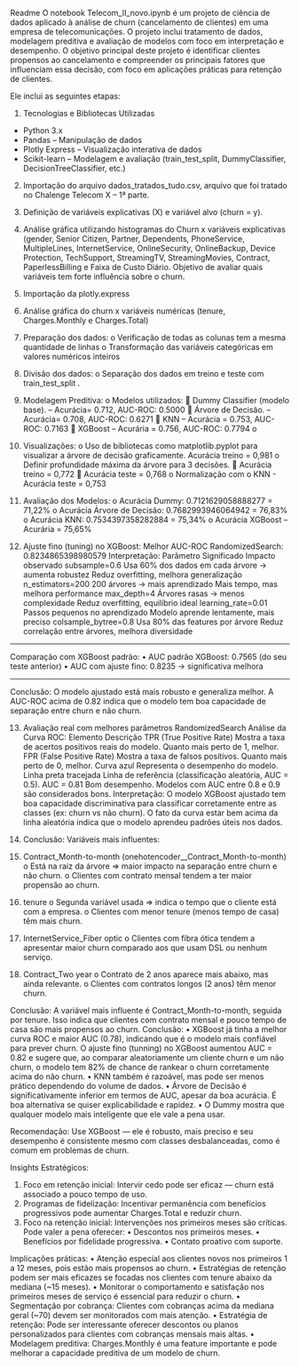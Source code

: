 Readme
O notebook Telecom_II_novo.ipynb é um projeto de ciência de dados aplicado à análise de churn (cancelamento de clientes) em uma empresa de telecomunicações. O projeto inclui tratamento de dados, modelagem preditiva e avaliação de modelos com foco em interpretação e desempenho.
O objetivo principal deste projeto é identificar clientes propensos ao cancelamento e compreender os principais fatores que influenciam essa decisão, com foco em aplicações práticas para retenção de clientes.

Ele inclui as seguintes etapas:
1.	Tecnologias e Bibliotecas Utilizadas
- Python 3.x
- Pandas – Manipulação de dados
- Plotly Express – Visualização interativa de dados
- Scikit-learn – Modelagem e avaliação (train_test_split, DummyClassifier,   DecisionTreeClassifier, etc.)
2.	Importação do arquivo dados_tratados_tudo.csv, arquivo que foi tratado no Chalenge Telecom X – 1ª parte.
3.	Definição de variáveis explicativas (X) e variável alvo (churn = y).
4.	Análise gráfica utilizando histogramas do Churn x variáveis explicativas (gender, Senior Citizen, Partner, Dependents, PhoneService, MultipleLines, InternetService, OnlineSecurity, OnlineBackup, Device Protection, TechSupport, StreamingTV, StreamingMovies, Contract, PaperlessBilling e Faixa de Custo Diário. Objetivo de avaliar quais variáveis tem forte influência sobre o churn.
5.	Importação da plotly.express
6.	Análise gráfica do churn x variáveis numéricas (tenure, Charges.Monthly e Charges.Total)
7.	Preparação dos dados:
o	Verificação de todas as colunas tem a mesma quantidade de linhas
o	Transformação das variáveis categóricas em valores numéricos inteiros 
8.	Divisão dos dados:
o	Separação dos dados em treino e teste com train_test_split .
9.	Modelagem Preditiva:
o	Modelos utilizados:
	Dummy Classifier (modelo base). – Acurácia= 0.712, AUC-ROC: 0.5000
	Árvore de Decisão. – Acurácia= 0.708, AUC-ROC: 0.6271
	KNN – Acurácia = 0.753, AUC-ROC: 0.7163
	XGBoost – Acurária = 0.756, AUC-ROC: 0.7794
o	
10.	Visualizações:
o	Uso de bibliotecas como matplotlib.pyplot  para visualizar a árvore de decisão graficamente. Acurácia treino = 0,981
o	Definir profundidade máxima da árvore para 3 decisões.
	 Acurácia treino = 0,772
	Acurácia teste = 0,768
o	Normalização com o KNN -  Acurácia teste = 0,753

11.	Avaliação dos Modelos:
o	Acurácia Dummy: 0.7121629058888277 = 71,22%
o	Acurácia Árvore de Decisão: 0.7682993946064942 = 76,83%
o	Acurácia KNN: 0.7534397358282884 = 75,34%
o	Acurácia XGBoost – Acurária = 75,65%

12.	Ajuste fino (tuning) no XGBoost: Melhor AUC-ROC RandomizedSearch: 0.8234865398980579
Interpretação:
Parâmetro	Significado	Impacto observado
subsample=0.6	Usa 60% dos dados em cada árvore → aumenta robustez	Reduz overfitting, melhora generalização
n_estimators=200	200 árvores → mais aprendizado	Mais tempo, mas melhora performance
max_depth=4	Árvores rasas → menos complexidade	Reduz overfitting, equilíbrio ideal
learning_rate=0.01	Passos pequenos no aprendizado	Modelo aprende lentamente, mais preciso
colsample_bytree=0.8	Usa 80% das features por árvore	Reduz correlação entre árvores, melhora diversidade
________________________________________
Comparação com XGBoost padrão:
•	AUC padrão XGBoost: 0.7565 (do seu teste anterior)
•	AUC com ajuste fino: 0.8235 → significativa melhora
________________________________________
Conclusão:
O modelo ajustado está mais robusto e generaliza melhor.
A AUC-ROC acima de 0.82 indica que o modelo tem boa capacidade de separação entre churn e não churn.

13.	Avaliação real com melhores parâmetros RandomizedSearch
Análise da Curva ROC: Elemento Descrição TPR (True Positive Rate) Mostra a taxa de acertos positivos reais do modelo. Quanto mais perto de 1, melhor. FPR (False Positive Rate) Mostra a taxa de falsos positivos. Quanto mais perto de 0, melhor. Curva azul Representa o desempenho do modelo. Linha preta tracejada Linha de referência (classificação aleatória, AUC = 0.5). AUC = 0.81 Bom desempenho. Modelos com AUC entre 0.8 e 0.9 são considerados bons.
Interpretação: O modelo XGBoost ajustado tem boa capacidade discriminativa para classificar corretamente entre as classes (ex: churn vs não churn).
O fato da curva estar bem acima da linha aleatória indica que o modelo aprendeu padrões úteis nos dados.

14.	Conclusão:
Variáveis mais influentes:
1.	Contract_Month-to-month (onehotencoder__Contract_Month-to-month)
o	Está na raiz da árvore ⇒ maior impacto na separação entre churn e não churn.
o	Clientes com contrato mensal tendem a ter maior propensão ao churn.
2.	tenure
o	Segunda variável usada ⇒ indica o tempo que o cliente está com a empresa.
o	Clientes com menor tenure (menos tempo de casa) têm mais churn.
3.	InternetService_Fiber optic
o	Clientes com fibra ótica tendem a apresentar maior churn comparado aos que usam DSL ou nenhum serviço.
4.	Contract_Two year
o	Contrato de 2 anos aparece mais abaixo, mas ainda relevante.
o	Clientes com contratos longos (2 anos) têm menor churn.

Conclusão:
A variável mais influente é Contract_Month-to-month, seguida por tenure. Isso indica que clientes com contrato mensal e pouco tempo de casa são mais propensos ao churn.
Conclusão:
•	XGBoost já tinha a melhor curva ROC e maior AUC (0.78), indicando que é o modelo mais confiável para prever churn. O ajuste fino (tunning) no XGBoost aumentou AUC = 0.82 e sugere que, ao comparar aleatoriamente um cliente churn e um não churn, o modelo tem 82% de chance de rankear o churn corretamente acima do não churn.
•	KNN também é razoável, mas pode ser menos prático dependendo do volume de dados.
•	Árvore de Decisão é significativamente inferior em termos de AUC, apesar da boa acurácia. É boa alternativa se quiser explicabilidade e rapidez.
•	O Dummy mostra que qualquer modelo mais inteligente que ele vale a pena usar.

Recomendação:
Use XGBoost — ele é robusto, mais preciso e seu desempenho é consistente mesmo com classes desbalanceadas, como é comum em problemas de churn.

Insights Estratégicos:
1.	Foco em retenção inicial: Intervir cedo pode ser eficaz — churn está associado a pouco tempo de uso.
2.	Programas de fidelização: Incentivar permanência com benefícios progressivos pode aumentar Charges.Total e reduzir churn.
3.	Foco na retenção inicial: Intervenções nos primeiros meses são críticas. Pode valer a pena oferecer:
•	Descontos nos primeiros meses.
•	Benefícios por fidelidade progressiva.
•	Contato proativo com suporte.

Implicações práticas:
•	Atenção especial aos clientes novos nos primeiros 1 a 12 meses, pois estão mais propensos ao churn.
•	Estratégias de retenção podem ser mais eficazes se focadas nos clientes com tenure abaixo da mediana (~15 meses).
•	Monitorar o comportamento e satisfação nos primeiros meses de serviço é essencial para reduzir o churn.
•	Segmentação por cobrança: Clientes com cobranças acima da mediana geral (~70) devem ser monitorados com mais atenção.
•	Estratégia de retenção: Pode ser interessante oferecer descontos ou planos personalizados para clientes com cobranças mensais mais altas.
•	Modelagem preditiva: Charges.Monthly é uma feature importante e pode melhorar a capacidade preditiva de um modelo de churn.

